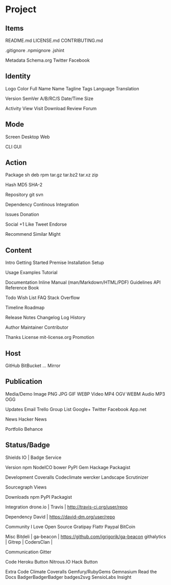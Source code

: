 Project
=======

Items
-----

README.md
LICENSE.md
CONTRIBUTING.md

.gitignore
.npmignore
.jshint

Metadata
  Schema.org
  Twitter
  Facebook

Identity
--------

Logo
Color
Full Name
Name
Tagline
Tags
Language
Translation

Version
  SemVer
  A/B/RC/S
Date/Time
Size

Activity
View
Visit
Download
Review
Forum

Mode
----

Screen
  Desktop
  Web

CLI
GUI

Action
------

Package
  sh
  deb
  rpm
  tar.gz
  tar.bz2
  tar.xz
  zip

Hash
  MD5
  SHA-2

Repository
  git
  svn

Dependency
Continous Integration

Issues
Donation

Social
  +1
  Like
  Tweet
  Endorse

Recommend
  Similar
  Might

Content
-------

Intro
Getting Started
Premise
Installation
Setup

Usage
Examples
Tutorial

Documentation
  Inline
  Manual (man/Markdown/HTML/PDF)
  Guidelines
  API Reference
    Book

Todo
Wish List
FAQ
  Stack Overflow

Timeline
Roadmap

Release Notes
Changelog
  Log
History

Author
Maintainer
Contributor

Thanks
License
  mit-license.org
Promotion

Host
----

GitHub
BitBucket
...
Mirror

Publication
-----------

Media/Demo
  Image
    PNG
    JPG
    GIF
    WEBP
  Video
    MP4
    OGV
    WEBM
  Audio
    MP3
    OGG

Updates
  Email
    Trello
    Group
    List
  Google+
  Twitter
  Facebook
  App.net

News
  Hacker News

Portfolio
  Behance

Status/Badge
------------

Shields IO | Badge Service

Version
  npm
    NodeICO
  bower
  PyPI
  Gem
  Hackage
  Packagist

Development
  Coveralls
  Codeclimate
  wercker
  Landscape
  Scrutinizer

Sourcegraph
  Views

Downloads
  npm
  PyPI
  Packagist

Integration
  drone.io | 
  Travis | http://travis-ci.org/user/repo

Dependency
  David | https://david-dm.org/user/repo

Community
  I Love Open Source
  Gratipay
  Flattr
  Paypal
  BitCoin

Misc
  Bitdeli | 
  ga-beacon | https://github.com/igrigorik/ga-beacon
  githalytics | 
  Gitrep | 
  CodersClan | 

Communication
  Gitter

Code
  Heroku Button
  Nitrous.IO Hack Button

Extra
  Code Climate
  Coveralls
  Gemfury/RubyGems
  Gemnasium
  Read the Docs
  BadgerBadgerBadger
  badges2svg
  SensioLabs Insight

